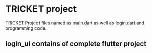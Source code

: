 # TRICKET project
TRICKET Project files named as main.dart as well as login.dart and programming code.
## login_ui contains of complete flutter project
